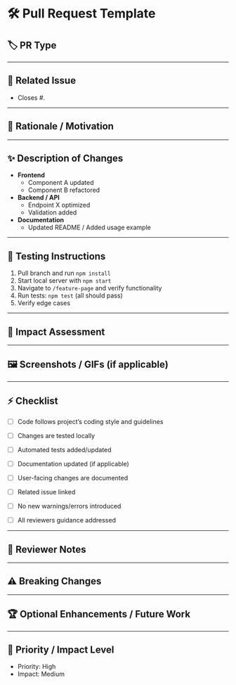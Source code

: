 # 🛠️ Pull Request Template


## 🏷️ PR Type
<!--
Select the type of PR (check one):
- [ ] 🐞 Bug Fix
- [ ] ✨ Feature
- [ ] 🛠️ Improvement / Refactor
- [ ] 📚 Documentation
-->


---


## 🔗 Related Issue
<!--
Link the GitHub issue this PR closes (if applicable).
Example: `Closes #123`
-->
- Closes #.


---


## 📝 Rationale / Motivation
<!--
Explain why this change is necessary.
- What problem does it solve?
- How does it improve the project?
- Any relevant context for reviewers.
-->


---


## ✨ Description of Changes
<!--
Summarize changes with details:
- What files/components were modified
- Any new functionality added
- Refactoring, cleanup, or optimizations
- Nested bullet points for clarity
-->


- **Frontend**
  - Component A updated
  - Component B refactored
- **Backend / API**
  - Endpoint X optimized
  - Validation added
- **Documentation**
  - Updated README / Added usage example


---


## 🧪 Testing Instructions
<!--
Step-by-step guide to test this PR:
1. Setup or dependencies needed
2. Actions to perform
3. Expected results
4. Mention automated tests coverage
-->


1. Pull branch and run `npm install`
2. Start local server with `npm start`
3. Navigate to `/feature-page` and verify functionality
4. Run tests: `npm test` (all should pass)
5. Verify edge cases


---


## 👀 Impact Assessment
<!--
Analyze the impact of this PR:
- User-facing changes (UI / UX)
- Backend/API changes
- Performance considerations
- Security implications
- Cross-browser / device impact
-->


---


## 🖼️ Screenshots / GIFs (if applicable)
<!--
Add screenshots or GIFs demonstrating user-facing changes
-->


---


## ⚡ Checklist
- [ ] Code follows project’s coding style and guidelines
- [ ] Changes are tested locally
- [ ] Automated tests added/updated
- [ ] Documentation updated (if applicable)
- [ ] User-facing changes are documented
- [ ] Related issue linked
- [ ] No new warnings/errors introduced
- [ ] All reviewers guidance addressed


---


## 🔖 Reviewer Notes
<!--
Tips for reviewers to focus on critical areas:
- Areas with complex logic
- Known limitations or trade-offs
- Optional testing scenarios
-->


---


## ⚠️ Breaking Changes
<!--
Document any backward-incompatible changes:
- Public APIs
- Config / env variables
- Existing workflows
-->


---


## 🏆 Optional Enhancements / Future Work
<!--
Ideas or improvements that can be implemented later:
- UI improvements
- Additional validations
- Performance optimizations
- Feature expansions
-->


---


## 🎯 Priority / Impact Level
<!--
Indicate the priority and expected impact:
- Low / Medium / High
- Helps maintainers understand urgency and importance
-->
- Priority: High
- Impact: Medium
